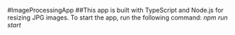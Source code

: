 #ImageProcessingApp
##This app is built with TypeScript and Node.js for resizing JPG images.
To start the app, run the following command:
*npm run start*

